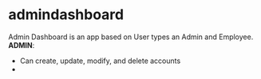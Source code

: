 # admindashboard
Admin Dashboard is an app based on User types an Admin and Employee. 
**ADMIN**:
 * Can create, update, modify, and delete accounts
 * 
    
